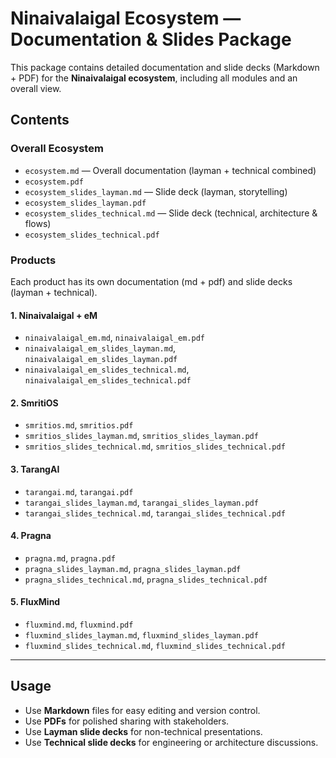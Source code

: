 # Ninaivalaigal Ecosystem — Documentation & Slides Package

This package contains detailed documentation and slide decks (Markdown + PDF) for the **Ninaivalaigal ecosystem**, including all modules and an overall view.

## Contents

### Overall Ecosystem
- `ecosystem.md` — Overall documentation (layman + technical combined)
- `ecosystem.pdf`
- `ecosystem_slides_layman.md` — Slide deck (layman, storytelling)
- `ecosystem_slides_layman.pdf`
- `ecosystem_slides_technical.md` — Slide deck (technical, architecture & flows)
- `ecosystem_slides_technical.pdf`

### Products
Each product has its own documentation (md + pdf) and slide decks (layman + technical).

#### 1. Ninaivalaigal + eM
- `ninaivalaigal_em.md`, `ninaivalaigal_em.pdf`
- `ninaivalaigal_em_slides_layman.md`, `ninaivalaigal_em_slides_layman.pdf`
- `ninaivalaigal_em_slides_technical.md`, `ninaivalaigal_em_slides_technical.pdf`

#### 2. SmritiOS
- `smritios.md`, `smritios.pdf`
- `smritios_slides_layman.md`, `smritios_slides_layman.pdf`
- `smritios_slides_technical.md`, `smritios_slides_technical.pdf`

#### 3. TarangAI
- `tarangai.md`, `tarangai.pdf`
- `tarangai_slides_layman.md`, `tarangai_slides_layman.pdf`
- `tarangai_slides_technical.md`, `tarangai_slides_technical.pdf`

#### 4. Pragna
- `pragna.md`, `pragna.pdf`
- `pragna_slides_layman.md`, `pragna_slides_layman.pdf`
- `pragna_slides_technical.md`, `pragna_slides_technical.pdf`

#### 5. FluxMind
- `fluxmind.md`, `fluxmind.pdf`
- `fluxmind_slides_layman.md`, `fluxmind_slides_layman.pdf`
- `fluxmind_slides_technical.md`, `fluxmind_slides_technical.pdf`

---

## Usage
- Use **Markdown** files for easy editing and version control.
- Use **PDFs** for polished sharing with stakeholders.
- Use **Layman slide decks** for non-technical presentations.
- Use **Technical slide decks** for engineering or architecture discussions.
